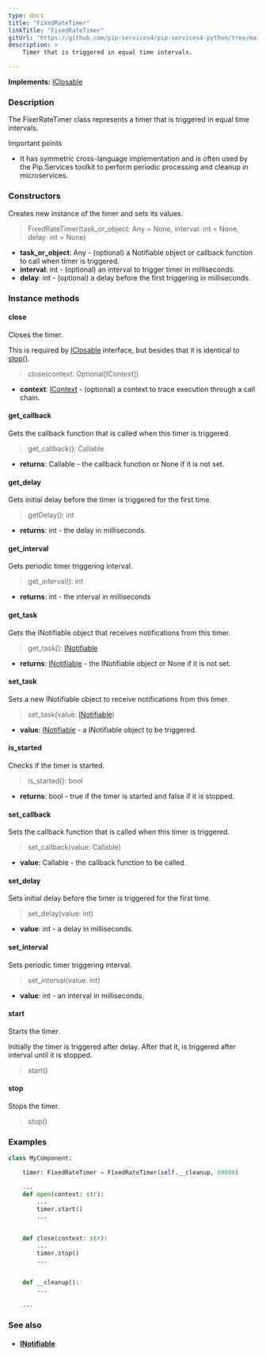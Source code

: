 ```yaml
---
type: docs
title: "FixedRateTimer"
linkTitle: "FixedRateTimer"
gitUrl: "https://github.com/pip-services4/pip-services4-python/tree/main/pip-services4-components-python"
description: >
    Timer that is triggered in equal time intervals.

---
```


**Implements:** [IClosable](../../../components/run/iclosable)

### Description

The FixerRateTimer class represents a timer that is triggered in equal time intervals.

Important points

- It has symmetric cross-language implementation and is often used by the Pip.Services toolkit to perform periodic processing and cleanup in microservices.

### Constructors
Creates new instance of the timer and sets its values.

> FixedRateTimer(task_or_object: Any = None, interval: int = None, delay: int = None)

- **task_or_object**: Any - (optional) a Notifiable object or callback function to call when timer is triggered.
- **interval**: int - (optional) an interval to trigger timer in milliseconds.
- **delay**: int - (optional) a delay before the first triggering in milliseconds.

### Instance methods

#### close
Closes the timer.

This is required by [IClosable](../../../components/run/iclosable) interface,
but besides that it is identical to [stop()](#stop).

> close(context: Optional[IContext])

- **context**: [IContext](../../../components/context/icontext) - (optional) a context to trace execution through a call chain.

#### get_callback
Gets the callback function that is called when this timer is triggered.

> get_callback(): Callable

- **returns**: Callable - the callback function or None if it is not set. 


#### get_delay
Gets initial delay before the timer is triggered for the first time.

> getDelay(): int

- **returns**: int - the delay in milliseconds.

#### get_interval
Gets periodic timer triggering interval.

> get_interval(): int

- **returns**: int - the interval in milliseconds


#### get_task
Gets the INotifiable object that receives notifications from this timer.

> get_task(): [INotifiable](../inotifiable)

- **returns**: [INotifiable](../inotifiable) - the INotifiable object or None if it is not set.


#### set_task
Sets a new INotifiable object to receive notifications from this timer.

> set_task(value: [INotifiable](../inotifiable))

- **value**: [INotifiable](../inotifiable) - a INotifiable object to be triggered.

#### is_started
Checks if the timer is started.

> is_started(): bool

- **returns**: bool - true if the timer is started and false if it is stopped.

#### set_callback
Sets the callback function that is called when this timer is triggered.

> set_callback(value: Callable)

- **value**: Callable - the callback function to be called.

#### set_delay
Sets initial delay before the timer is triggered for the first time.

> set_delay(value: int)

- **value**: int - a delay in milliseconds. 

#### set_interval
Sets periodic timer triggering interval.

> set_interval(value: int)

- **value**: int - an interval in milliseconds.


#### start
Starts the timer.

Initially the timer is triggered after delay.
After that it, is triggered after interval until it is stopped.

> start()


#### stop
Stops the timer.

> stop()


### Examples

```python
class MyComponent:

    timer: FixedRateTimer = FixedRateTimer(self.__cleanup, 60000)

    ...
    def open(context: str): 
        ...
        timer.start()
        ...
    
    
    def close(context: str): 
        ...
        timer.stop()
        ...
    
    
    def __cleanup(): 
        ...
    
    ...

```

### See also
- #### [INotifiable](../inotifiable)
